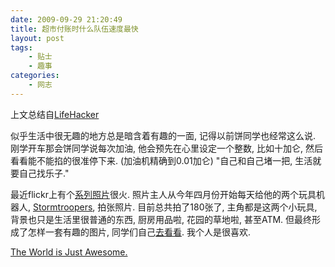 ```yaml
---
date: 2009-09-29 21:20:49
title: 超市付账时什么队伍速度最快
layout: post
tags:
    - 贴士
    - 趣事
categories:
    - 网志
---
```


上文总结自<a href="http://lifehacker.com/5369876/how-to-choose-the-fastest-line-at-the-market" target="_blank">LifeHacker</a>

似乎生活中很无趣的地方总是暗含着有趣的一面, 记得以前饼同学也经常这么说. 刚学开车那会饼同学说每次加油, 他会预先在心里设定一个整数, 比如十加仑, 然后看看能不能掐的很准停下来. (加油机精确到0.01加仑) "自己和自己堵一把, 生活就要自己找乐子."

最近flickr上有个<a href="http://www.flickr.com/photos/st3f4n/sets/72157616350171741" target="_blank">系列照片</a>很火. 照片主人从今年四月份开始每天给他的两个玩具机器人, <a href="http://en.wikipedia.org/wiki/Imperial_stormtrooper" target="_blank">Stormtroopers</a>, 拍张照片. 目前总共拍了180张了, 主角都是这两个小玩具, 背景也只是生活里很普通的东西, 厨房用品啦, 花园的草地啦, 甚至ATM. 但最终形成了怎样一套有趣的图片, 同学们自己<a href="http://www.flickr.com/photos/st3f4n/sets/72157616350171741" target="_blank">去看看</a>. 我个人是很喜欢.

<a href="http://ztpala.com/2009/09/i-love-the-world/">The World is Just Awesome.</a>